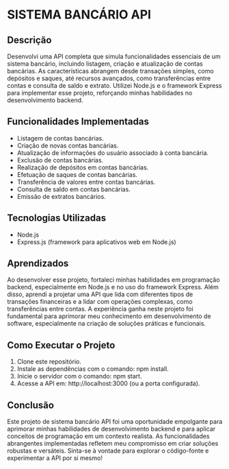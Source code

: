# SISTEMA BANCÁRIO API


## Descrição
Desenvolvi uma API completa que simula funcionalidades essenciais de um sistema bancário, incluindo listagem, criação e atualização de contas bancárias. As características abrangem desde transações simples, como depósitos e saques, até recursos avançados, como transferências entre contas e consulta de saldo e extrato. Utilizei Node.js e o framework Express para implementar esse projeto, reforçando minhas habilidades no desenvolvimento backend.

## Funcionalidades Implementadas
- Listagem de contas bancárias.
- Criação de novas contas bancárias.
- Atualização de informações do usuário associado à conta bancária.
- Exclusão de contas bancárias.
- Realização de depósitos em contas bancárias.
- Efetuação de saques de contas bancárias.
- Transferência de valores entre contas bancárias.
- Consulta de saldo em contas bancárias.
- Emissão de extratos bancários.

## Tecnologias Utilizadas
- Node.js
- Express.js (framework para aplicativos web em Node.js)

## Aprendizados
Ao desenvolver esse projeto, fortaleci minhas habilidades em programação backend, especialmente em Node.js e no uso do framework Express. Além disso, aprendi a projetar uma API que lida com diferentes tipos de transações financeiras e a lidar com operações complexas, como transferências entre contas. A experiência ganha neste projeto foi fundamental para aprimorar meu conhecimento em desenvolvimento de software, especialmente na criação de soluções práticas e funcionais.

## Como Executar o Projeto
1. Clone este repositório.
2. Instale as dependências com o comando: npm install.
3. Inicie o servidor com o comando: npm start.
4. Acesse a API em: http://localhost:3000 (ou a porta configurada).

## Conclusão
Este projeto de sistema bancário API foi uma oportunidade empolgante para aprimorar minhas habilidades de desenvolvimento backend e para aplicar conceitos de programação em um contexto realista. As funcionalidades abrangentes implementadas refletem meu compromisso em criar soluções robustas e versáteis. Sinta-se à vontade para explorar o código-fonte e experimentar a API por si mesmo!
